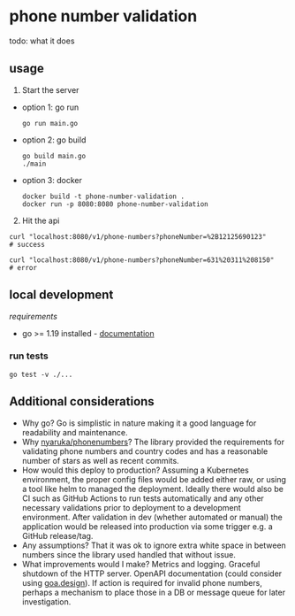 # phone number validation

todo: what it does

## usage

1. Start the server 

  - option 1: go run

    ```
    go run main.go
    ```

  - option 2: go build

    ```
    go build main.go
    ./main
    ```

  - option 3: docker

    ```
    docker build -t phone-number-validation .
    docker run -p 8080:8080 phone-number-validation
    ```

2. Hit the api

```
curl "localhost:8080/v1/phone-numbers?phoneNumber=%2B12125690123"
# success

curl "localhost:8080/v1/phone-numbers?phoneNumber=631%20311%208150"
# error

```

## local development

*requirements*

- go >= 1.19 installed - [documentation](https://go.dev/doc/install)

### run tests

```
go test -v ./...
```

## Additional considerations

- Why go? Go is simplistic in nature making it a good language for readability and maintenance. 
- Why [nyaruka/phonenumbers](github.com/nyaruka/phonenumbers)? The library provided the requirements for validating phone numbers and country codes and has a reasonable number of stars as well as recent commits.
- How would this deploy to production? Assuming a Kubernetes environment, the proper config files would be added either raw, or using a tool like helm to managed the deployment. Ideally there would also be CI such as GitHub Actions to run tests automatically and any other necessary validations prior to deployment to a development environment. After validation in dev (whether automated or manual) the application would be released into production via some trigger e.g. a GitHub release/tag.
- Any assumptions? That it was ok to ignore extra white space in between numbers since the library used handled that without issue.
- What improvements would I make? Metrics and logging. Graceful shutdown of the HTTP server. OpenAPI documentation (could consider using [goa.design](goa.design)). If action is required for invalid phone numbers, perhaps a mechanism to place those in a DB or message queue for later investigation.
